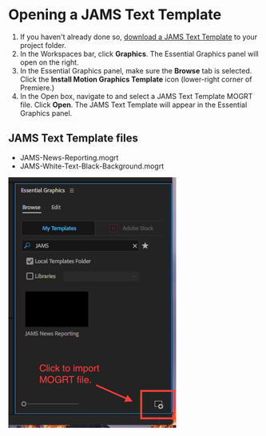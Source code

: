 # Opening a JAMS Text Template

1. If you haven't already done so, [download a JAMS Text Template](downloading-the-jams-text-template-to-your-project-folder.md) to your project folder.
2. In the Workspaces bar, click **Graphics**. The Essential Graphics panel will open on the right.
3. In the Essential Graphics panel, make sure the **Browse** tab is selected. Click the **Install Motion Graphics Template** icon (lower-right corner of Premiere.)
4. In the Open box, navigate to and select a JAMS Text Template MOGRT file. Click **Open**. The JAMS Text Template will appear in the Essential Graphics panel.

## JAMS Text Template files

* JAMS-News-Reporting.mogrt
* JAMS-White-Text-Black-Background.mogrt

![](../.gitbook/assets/mogrt-file-import.png)
